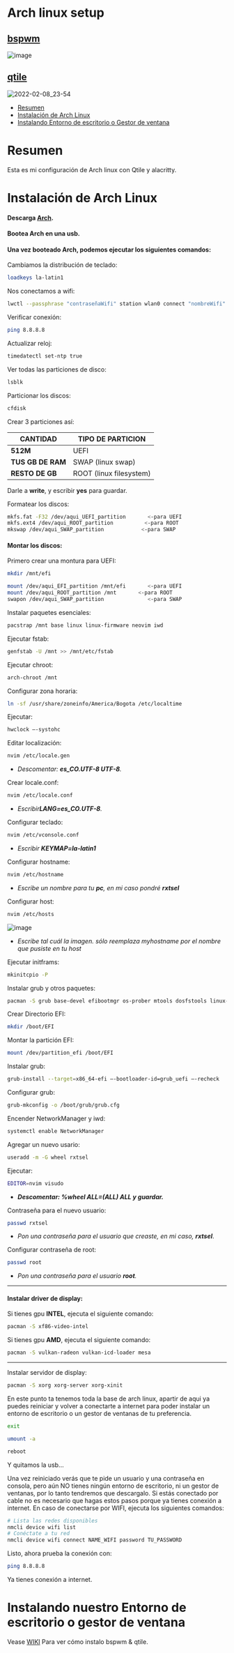 # Arch linux setup

## [bspwm](https://github.com/rxtsel/Dotfiles/wiki/Bspwm)
![image](https://user-images.githubusercontent.com/85462420/158041264-df60aa28-7a8f-4941-a195-c557fd5188c1.png)


## [qtile](https://github.com/rxtsel/Dotfiles/wiki/Qtile)
![2022-02-08_23-54](https://user-images.githubusercontent.com/85462420/153124501-184c5032-5d63-4e65-8555-d28113140f6c.png)

- [Resumen](#resumen)
- [Instalación de Arch Linux](#instalación-de-arch-linux)
- [Instalando Entorno de escritorio o Gestor de ventana](#Instalando-nuestro-Entorno-de-escritorio-o-gestor-de-ventana)
  
# Resumen

Esta es mi configuración de Arch linux con Qtile y alacritty.

# Instalación de Arch Linux

#### Descarga **[Arch](https://archlinux.org/download/)**.
#### Bootea Arch en una usb.
#### Una vez booteado Arch, podemos ejecutar los siguientes comandos:

Cambiamos la distribución de teclado:
```bash
loadkeys la-latin1
```

Nos conectamos a wifi:

```bash
lwctl --passphrase "contraseñaWifi" station wlan0 connect "nombreWifi"

```

Verificar conexión:

```bash
ping 8.8.8.8
```

Actualizar reloj:

```bash
timedatectl set-ntp true
```

Ver todas las particiones de disco:

```bash
lsblk
```

Particionar los discos:

```bash
cfdisk
```
Crear 3 particiones así:

| CANTIDAD   | TIPO DE PARTICION |
| ---------------| -----------------------|
| **512M** | UEFI           |
| **TUS GB DE RAM** | SWAP (linux swap)         |
|**RESTO DE GB**| ROOT (linux filesystem) |
Darle a **write**, y escribir **yes** para guardar.

Formatear los discos:

```bash
mkfs.fat -F32 /dev/aqui_UEFI_partition       <-para UEFI
mkfs.ext4 /dev/aqui_ROOT_partition          <-para ROOT
mkswap /dev/aqui_SWAP_partition            <-para SWAP
```
#### Montar los discos:

Primero crear una montura para UEFI:

```bash
mkdir /mnt/efi
```
```bash
mount /dev/aqui_EFI_partition /mnt/efi       <-para UEFI
mount /dev/aqui_ROOT_partition /mnt       <-para ROOT
swapon /dev/aqui_SWAP_partition              <-para SWAP
```

Instalar paquetes esenciales:

```bash
pacstrap /mnt base linux linux-firmware neovim iwd
```

Ejecutar fstab:

```bash
genfstab -U /mnt >> /mnt/etc/fstab
```

Ejecutar chroot:

```bash
arch-chroot /mnt
```

Configurar zona horaria:

```bash
ln -sf /usr/share/zoneinfo/America/Bogota /etc/localtime
```
Ejecutar:

```bash
hwclock –-systohc
```

Editar localización: 
```bash
nvim /etc/locale.gen
```
 - *Descomentar: **es_CO.UTF-8 UTF-8**.*

Crear locale.conf:
```bash
nvim /etc/locale.conf
```
- *Escribir**LANG=es_CO.UTF-8**.*

Configurar teclado:
```bash
nvim /etc/vconsole.conf
```
- *Escribir **KEYMAP=la-latin1***

Configurar hostname:
```bash
nvim /etc/hostname
```
- *Escribe un nombre para tu **pc**, en mi caso pondré **rxtsel***

Configurar host:
```bash
nvim /etc/hosts
```
![image](https://user-images.githubusercontent.com/85462420/152463120-22b7cd94-42d2-40a1-8dda-d3320d9fc1a0.png)

- *Escribe tal cuál la imagen. sólo reemplaza myhostname por el nombre que pusiste en  tu host*

Ejecutar initframs:
```bash
mkinitcpio -P
```

Instalar grub y otros paquetes:
```bash
pacman -S grub base-devel efibootmgr os-prober mtools dosfstools linux-headers networkmanager nm-connection-editor pulseaudio pavucontrol dialog gvfs xdg-user-dirs dhcp
```

Crear Directorio EFI:
```bash
mkdir /boot/EFI
```
Montar la partición EFI:
```bash
mount /dev/partition_efi /boot/EFI
```

Instalar grub:
```bash
grub-install --target=x86_64-efi –-bootloader-id=grub_uefi –-recheck
```

Configurar grub:
```bash
grub-mkconfig -o /boot/grub/grub.cfg
```

Encender NetworkManager y iwd:
```bash
systemctl enable NetworkManager
```

Agregar un nuevo usario:
```bash
useradd -m -G wheel rxtsel
```

Ejecutar: 
```bash
EDITOR=nvim visudo
```
- ***Descomentar: %wheel ALL=(ALL) ALL y guardar.***

Contraseña para el nuevo usuario:
```bash
passwd rxtsel
```
- *Pon una contraseña para el usuario que creaste, en mi caso, **rxtsel***.

Configurar contraseña de root:
```bash
passwd root
```
- *Pon una contraseña para el usuario **root**.*

---

#### Instalar driver de display:
Si tienes gpu **INTEL**, ejecuta el siguiente comando:
```bash
pacman -S xf86-video-intel
```
Si tienes gpu **AMD**, ejecuta el siguiente comando:
```bash
pacman -S vulkan-radeon vulkan-icd-loader mesa
```

---
Instalar servidor de display:
```bash
pacman -S xorg xorg-server xorg-xinit
```
En este punto ta tenemos toda la base de arch linux, apartir de aqui ya puedes reiniciar y volver a conectarte a internet para poder instalar un entorno de escritorio o un gestor de ventanas de tu preferencia.

```bash
exit
```

```bash
umount -a
```

```bash
reboot
```

Y quitamos la usb...

Una vez reiniciado verás que te pide un usuario y una contraseña en consola, pero aún NO tienes ningún entorno de escritorio, ni un gestor de ventanas, por lo tanto tendremos que descargalo. Si estás conectado por cable no es necesario que hagas estos pasos porque ya tienes conexión a internet. En caso de conectarse por WIFI, ejecuta los siguientes comandos:

```bash
# Lista las redes disponibles
nmcli device wifi list
# Conéctate a tu red
nmcli device wifi connect NAME_WIFI password TU_PASSWORD
```

Listo, ahora prueba la conexión con:
```bash
ping 8.8.8.8
```
Ya tienes conexión a internet.

# Instalando nuestro Entorno de escritorio o gestor de ventana

Vease [WIKI](https://github.com/rxtsel/Dotfiles/wiki) Para ver cómo instalo bspwm & qtile.

